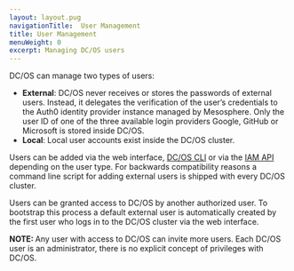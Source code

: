 ```yaml
---
layout: layout.pug
navigationTitle:  User Management
title: User Management
menuWeight: 0
excerpt: Managing DC/OS users
---
```


<!-- The source repository for this topic is https://github.com/dcos/dcos-docs-site -->

DC/OS can manage two types of users:

* **External**: DC/OS never receives or stores the passwords of external users. Instead, it delegates the verification of the user’s credentials to the Auth0 identity provider instance managed by Mesosphere. Only the user ID of one of the three available login providers Google, GitHub or Microsoft is stored inside DC/OS.
* **Local**: Local user accounts exist inside the DC/OS cluster.

Users can be added via the web interface, [DC/OS CLI](/1.13/cli) or via the [IAM API](/1.13/security/oss/iam-api/) depending on the user type.
For backwards compatibility reasons a command line script for adding external users is shipped with every DC/OS cluster.

Users can be granted access to DC/OS by another authorized user. To bootstrap this process a default external user is automatically created by the first user who logs in to the DC/OS cluster via the web interface.

<p class="message--note"><strong>NOTE: </strong>Any user with access to DC/OS can invite more users. Each DC/OS user is an administrator, there is no explicit concept of privileges with DC/OS.</p>
